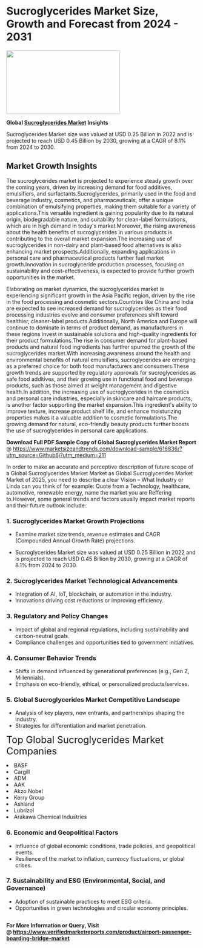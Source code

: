 <H1>Sucroglycerides Market Size, Growth and Forecast from 2024 - 2031</H1><img class="aligncenter size-medium wp-image-584254" src="https://thirdeyenews.in/wp-content/uploads/2024/09/Global-Market-Research-300x168.jpeg" alt="" width="300" height="168" /><p><strong>Global&nbsp;<a href="https://www.marketsizeandtrends.com/download-sample/616836/?utm_source=Github8j?utm_medium=211">Sucroglycerides Market</a> Insights</strong></p><p>Sucroglycerides Market size was valued at USD 0.25 Billion in 2022 and is projected to reach USD 0.45 Billion by 2030, growing at a CAGR of 8.1% from 2024 to 2030.</p><p><h2>Market Growth Insights</h2> <p>The sucroglycerides market is projected to experience steady growth over the coming years, driven by increasing demand for food additives, emulsifiers, and surfactants.Sucroglycerides, primarily used in the food and beverage industry, cosmetics, and pharmaceuticals, offer a unique combination of emulsifying properties, making them suitable for a variety of applications.This versatile ingredient is gaining popularity due to its natural origin, biodegradable nature, and suitability for clean-label formulations, which are in high demand in today's market.Moreover, the rising awareness about the health benefits of sucroglycerides in various products is contributing to the overall market expansion.The increasing use of sucroglycerides in non-dairy and plant-based food alternatives is also enhancing market prospects.Additionally, expanding applications in personal care and pharmaceutical products further fuel market growth.Innovation in sucroglyceride production processes, focusing on sustainability and cost-effectiveness, is expected to provide further growth opportunities in the market.</p> <p>Elaborating on market dynamics, the sucroglycerides market is experiencing significant growth in the Asia Pacific region, driven by the rise in the food processing and cosmetic sectors.Countries like China and India are expected to see increased demand for sucroglycerides as their food processing industries evolve and consumer preferences shift toward healthier, cleaner-label products.Additionally, North America and Europe will continue to dominate in terms of product demand, as manufacturers in these regions invest in sustainable solutions and high-quality ingredients for their product formulations.The rise in consumer demand for plant-based products and natural food ingredients has further spurred the growth of the sucroglycerides market.With increasing awareness around the health and environmental benefits of natural emulsifiers, sucroglycerides are emerging as a preferred choice for both food manufacturers and consumers.These growth trends are supported by regulatory approvals for sucroglycerides as safe food additives, and their growing use in functional food and beverage products, such as those aimed at weight management and digestive health.In addition, the increasing use of sucroglycerides in the cosmetics and personal care industries, especially in skincare and haircare products, is another factor supporting the market expansion.This ingredient's ability to improve texture, increase product shelf life, and enhance moisturizing properties makes it a valuable addition to cosmetic formulations.The growing demand for natural, eco-friendly beauty products further boosts the use of sucroglycerides in personal care applications.</p><p><span class=""><strong>Download Full PDF Sample Copy of Global Sucroglycerides Market Report</strong> @ <a href="https://www.marketsizeandtrends.com/download-sample/616836/?utm_source=Github8j?utm_medium=211" target="_blank">https://www.marketsizeandtrends.com/download-sample/616836/?utm_source=Github8j?utm_medium=211</a></span></p><p>In order to make an accurate and perceptive description of future scope of a Global&nbsp;Sucroglycerides Market Market as Global&nbsp;Sucroglycerides Market Market of 2025, you need to describe a clear Vision &ndash; What Industry or Linda can you think of for example: Quote from a Technology, healthcare, automotive, renewable energy, name the market you are Reffering to.However, some general trends and factors usually impact market reports and their future outlook include:</p><h3>1.&nbsp;<strong>Sucroglycerides Market Growth Projections</strong></h3><ul><li>Examine market size trends, revenue estimates and CAGR (Compounded Annual Growth Rate) projections.</li><li><p>Sucroglycerides Market size was valued at USD 0.25 Billion in 2022 and is projected to reach USD 0.45 Billion by 2030, growing at a CAGR of 8.1% from 2024 to 2030.</p></li></ul><h3>2.&nbsp;<strong>Sucroglycerides Market Technological Advancements</strong></h3><ul><li>Integration of AI, IoT, blockchain, or automation in the industry.</li><li>Innovations driving cost reductions or improving efficiency.</li></ul><h3>3.&nbsp;<strong>Regulatory and Policy Changes</strong></h3><ul><li>Impact of global and regional regulations, including sustainability and carbon-neutral goals.</li><li>Compliance challenges and opportunities tied to government initiatives.</li></ul><h3>4.&nbsp;<strong>Consumer Behavior Trends</strong></h3><ul><li>Shifts in demand influenced by generational preferences (e.g., Gen Z, Millennials).</li><li>Emphasis on eco-friendly, ethical, or personalized products/services.</li></ul><h3>5.&nbsp;<strong>Global Sucroglycerides Market Competitive Landscape</strong></h3><ul><li>Analysis of key players, new entrants, and partnerships shaping the industry.</li><li>Strategies for differentiation and market penetration.</li></ul><p data-pm-slice="1 1 []"><span style="color: inherit; font-family: inherit; font-size: 25px;">Top Global Sucroglycerides Market Companies</span></p><div class="" data-test-id=""><p><li>BASF</li><li> Cargill</li><li> ADM</li><li> AAK</li><li> Akzo Nobel</li><li> Kerry Group</li><li> Ashland</li><li> Lubrizol</li><li> Arakawa Chemical Industries</li></p></div><h3>6.&nbsp;<strong>Economic and Geopolitical Factors</strong></h3><ul><li>Influence of global economic conditions, trade policies, and geopolitical events.</li><li>Resilience of the market to inflation, currency fluctuations, or global crises.</li></ul><h3>7.&nbsp;<strong>Sustainability and ESG (Environmental, Social, and Governance)</strong></h3><ul><li>Adoption of sustainable practices to meet ESG criteria.</li><li>Opportunities in green technologies and circular economy principles.</li></ul><h2><strong style="font-size: 14px;">For More Information or Query, Visit @&nbsp;</strong><a style="background-color: #ffffff; font-size: 14px;" href="https://www.marketsizeandtrends.com/report/sucroglycerides-market/" target="_blank">https://www.verifiedmarketreports.com/product/airport-passenger-boarding-bridge-market</a></h2>
